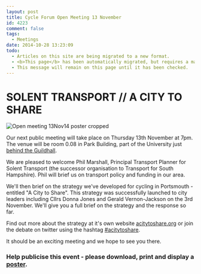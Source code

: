 ```yaml
---
layout: post
title: Cycle Forum Open Meeting 13 November
id: 4223
comment: false
tags:
  - Meetings
date: 2014-10-28 13:23:09
todo:
  - Articles on this site are being migrated to a new format.
  - <b>This page</b> has been automatically migrated, but requires a manual check-&amp;-tune to ensure the format and links all work as expected.
  - This message will remain on this page until it has been checked.
---
```


# SOLENT TRANSPORT // A CITY TO SHARE

![Open meeting 13Nov14 poster cropped](/assets/Open-meeting-13Nov14-poster-cropped-300x289.jpg "Open meeting 13th Nov 14 Poster")

Our next public meeting will take place on Thursday 13th November at 7pm. The venue will be room 0.08 in Park Building, part of the University just [behind the Guildhall](http://pompeybug.us5.list-manage.com/track/click?u=2ed916007f1c294faa614a50f&amp;id=ca9cb922ae&amp;e=ce76943ad7 "Park Building").

We are pleased to welcome Phil Marshall, Principal Transport Planner for Solent Transport (the successor organisation to Transport for South Hampshire). Phil will brief us on transport policy and funding in our area.

We'll then brief on the strategy we've developed for cycling in Portsmouth - entitled "A City to Share". This strategy was successfully launched to city leaders including Cllrs Donna Jones and Gerald Vernon-Jackson on the 3rd November. We'll give you a full brief on the strategy and the response so far.

Find out more about the strategy at it's own website [acitytoshare.org](http://acitytoshare.org "A City to Share") or join the debate on twitter using the hashtag [#acitytoshare](https://twitter.com/hashtag/acitytoshare "Join the debate on twitter").

It should be an exciting meeting and we hope to see you there.

### Help publicise this event - please download, print and display a [poster](http://www.pompeybug.co.uk/wp-content/uploads/2014/10/pcf-open-meeting-2014-11-13.pdf "Cycle Forum Open Meeting 13 Nov 14 poster").